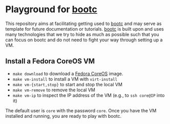 # Playground for [bootc](https://containers.github.io/bootc/)

This repository aims at facilitating getting used to [bootc](https://containers.github.io/bootc/) and may serve as template for future documentation or tutorials.
[bootc](https://containers.github.io/bootc/) is built upon and uses many technologies that we try to hide as much as possible such that you can focus on bootc and do not need to fight your way through setting up a VM.

## Install a Fedora CoreOS VM

* `make download` to download a [Fedora CoreOS](https://docs.fedoraproject.org/en-US/fedora-coreos/getting-started/) image.
* `make vm-install` to install a VM with `virt-install`
* `make vm-{start,stop}` to start and stop the local VM
* `make vm-remove` to remove the local VM
* `make vm-ip` to inspect the IP address of the VM (e.g., to `ssh core@IP` into it)

The default user is `core` with the password `core`.  Once you have the VM installed and running, you are ready to play with bootc.
